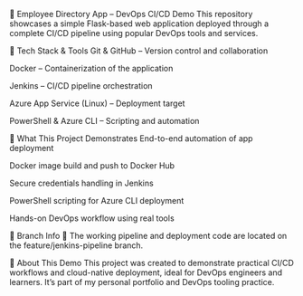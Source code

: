 🚀 Employee Directory App – DevOps CI/CD Demo
This repository showcases a simple Flask-based web application deployed through a complete CI/CD pipeline using popular DevOps tools and services.

🔧 Tech Stack & Tools
Git & GitHub – Version control and collaboration

Docker – Containerization of the application

Jenkins – CI/CD pipeline orchestration

Azure App Service (Linux) – Deployment target

PowerShell & Azure CLI – Scripting and automation

📌 What This Project Demonstrates
End-to-end automation of app deployment

Docker image build and push to Docker Hub

Secure credentials handling in Jenkins

PowerShell scripting for Azure CLI deployment

Hands-on DevOps workflow using real tools

📂 Branch Info
🔹 The working pipeline and deployment code are located on the feature/jenkins-pipeline branch.

💬 About This Demo
This project was created to demonstrate practical CI/CD workflows and cloud-native deployment, ideal for DevOps engineers and learners. It’s part of my personal portfolio and DevOps tooling practice.
